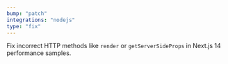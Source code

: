 ```yaml
---
bump: "patch"
integrations: "nodejs"
type: "fix"
---
```


Fix incorrect HTTP methods like `render` or `getServerSideProps` in Next.js 14 performance samples.


